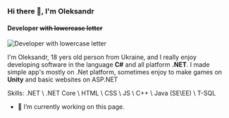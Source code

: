 ### Hi there 👋, I'm Oleksandr
#### Developer ~~with lowercase letter~~
![Developer ~~with lowercase letter~~](https://i.ibb.co/k0tChnj/BANner.jpg)

I'm Oleksandr, 18 yers old person from Ukraine, and I really enjoy developing software in the language **C#** and all platform **.NET**. I made simple app's mostly on .Net platform, sometimes enjoy to make games on **Unity** and basic websites on ASP.NET

Skills: .NET \ .NET Core \ HTML \ CSS \ JS \ C++ \ Java (SE\EE) \ T-SQL

- 🔭 I’m currently working on this page. 




